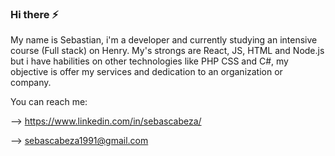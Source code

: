 ### Hi there ⚡

My name is Sebastian, i'm a developer and currently studying an intensive course (Full stack) on Henry. My's strongs are React, JS, HTML and Node.js but i have habilities on other technologies like  PHP CSS and C#, my objective is offer my services and dedication to an organization or company.

You can reach me:

--> https://www.linkedin.com/in/sebascabeza/

--> sebascabeza1991@gmail.com


<!--
**ReChanfle/ReChanfle** is a ✨ _special_ ✨ repository because its `README.md` (this file) appears on your GitHub profile.

Here are some ideas to get you started:

- 🔭 I’m currently working on ...
- 🌱 I’m currently learning ...
- 👯 I’m looking to collaborate on ...
- 🤔 I’m looking for help with ...
- 💬 Ask me about ...
- 📫 How to reach me: ...
- 😄 Pronouns: ...
- ⚡ Fun fact: ...
-->
